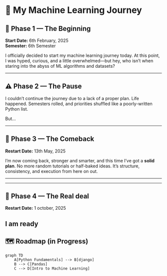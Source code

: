 # 🧠 My Machine Learning Journey

## 📅 Phase 1 — The Beginning

**Start Date:** 6th February, 2025  
**Semester:** 6th Semester

I officially decided to start my machine learning journey today. At this point, I was hyped, curious, and a little overwhelmed—but hey, who isn’t when staring into the abyss of ML algorithms and datasets?

---

## ⚠️ Phase 2 — The Pause

I couldn’t continue the journey due to a lack of a proper plan. Life happened. Semesters rolled, and priorities shuffled like a poorly-written Python list.

But…

---

## 🚀 Phase 3 — The Comeback

**Restart Date:** 13th May, 2025

I’m now coming back, stronger and smarter, and this time I’ve got a **solid plan**. No more random tutorials or half-baked ideas. It’s structure, consistency, and execution from here on out.

---
---

## 🚀 Phase 4 — The Real deal

**Restart Date:** 1 october, 2025

I am ready
---

## 🗺️ Roadmap (in Progress)

```mermaid
graph TD
    A[Python Fundamentals] --> B[django]
    B --> C[Pandas]
    C --> D[Intro to Machine Learning]
```
